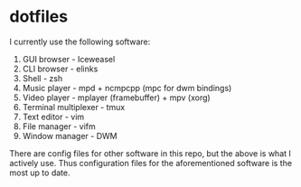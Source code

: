 # dotfiles
I currently use the following software:
1. GUI browser - Iceweasel
2. CLI browser - elinks
3. Shell - zsh
4. Music player - mpd + ncmpcpp (mpc for dwm bindings)
5. Video player - mplayer (framebuffer) + mpv (xorg)
6. Terminal multiplexer - tmux
7. Text editor - vim
8. File manager - vifm
9. Window manager - DWM

There are config files for other software in this repo, but the above is what I actively use. Thus configuration files for the aforementioned software is the most up to date.
